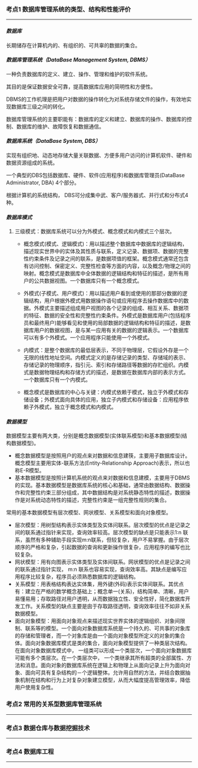 ### 考点1 数据库管理系统的类型、结构和性能评价

---

#### ***数据库***

长期储存在计算机内的、有组织的、可共辜的数据的集合。

#### ***数据库管理系统（DataBase Management System, DBMS）***

一种负责数据库的定义、建立、操作、管理和维护的软件系统。

其目的是保证数据安全可靠，提高数据库应用的简明性和方便性。

DBMS的工作机理是把用户对数据的操作转化为对系统存储文件的操作，有效地实现数据库三级之间的转化。

数据库管理系统的主要职能有：数据库的定义和建立、数据库的操作、数据库的控制、数据库的维护、故障恢复和数据通信。

#### ***数据库系统（DataBase System, DBS）***

实现有组织地、动态地存储大量关联数据、方便多用户访问的计算机软件、硬件和数据资源组成的系统。

一个典型的DBS包括数据库、硬件、软件(应用程序)和数据库管理员(DataBase Administrator, DBA) 4个部分。

根据计算机的系统结构， DBS可分成集中武、客户/服务器式、并行式和分布式4种。

#### ***数据库模式***

1. 三级模式：数据库系统可以分为外模式、概念模式和内模式三个层次。

    - 概念模式(模式、逻辑模式)：用以描述整个数据库中数据库的逻辑结构，描述现实世界中的实体及其性质与联系，定义记录、数据项、数据的完整性约束条件及记录之间的联系，是数据项值的框架。概念模式通常还包含有访问控制、保密定义、完整性检查等方面的内容，以及概念/物理之间的映射。概念模式是数据库中全体数据的逻辑结构和特征的描述，是所有用户的公共数据视图。一个数据库只有一个概念模式。

    - 外模式(子模式、用户模式)：用以描述用户看到或使用的那部分数据的逻辑结构，用户根据外模式用数据操作语句或应用程序去操作数据库中的数据。外模式主要描述组成用户视图的各个记录的组成、相互关系、数据项的特征、数据的安全性和完整性约束条件。外模式是数据库用户(包括程序员和最终用户)能够看见和使用的局部数据的逻辑结构和特征的描述，是数据库用户的数据视图，是与某一应用有关的数据的逻辑表示。一个数据库可以有多个外模式。一个应用程序只能使用一个外模式。

    - 内模式：是整个数据库的最低层表示，不同于物理层，它假设外存是一个无限的线性地址空间。内模式定义的是存储记录的类型、存储域的表示、存储记录的物理顺序，指引元、索引和存储路径等数据的存贮组织。内模式是数据物理结构和存储方式的描述，是数据在数据库内部的表示方式。一个数据库只有一个内模式。
    
    - 概念模式是数据库的中心与关键：内模式依赖于模式，独立于外模式和存储设备；外模式面向具体的应用，独立子内模式和存储设备：应用程序依赖子外模式，独立于概念模式和内模式。

#### ***数据模型***

数据模型主要有两大类，分别是概念数据模型(实体联系模型)和基本数据模型(结构数据模型)。
- 概念数据模型是按照用户的观点来对数据和信息建筷，主要用子数据库设计。概念模型主要用实体-联系方法(Entity-Relationship Approach)表示，所以也称E-R模型。
- 基本数据模型是按照计算机系统的观点来对数据和信息建模，主要用于DBMS的实现。基本数据模型是数据库系统的核心和基础，通常由数据结构、数据操作和完整性约束三部分组成，其中数据结构是对系统静态特性的描述，数据操作是对系统动态特性的描述，完整性约束是一组完整性规则的集合。

常用的基本数据模型有层次模型、网状模型、关系模型和面向对象模型。
- 层次模型：用树型结构表示实体类型及实体问联系。层次模型的优点是记录之间的联系通过指针来实现，查询效率较高。层次模型的缺点是只能表示1:n 联系，虽然有多种辅助手段实现m:n联系，但较复杂，用户不易掌握。由于层次顺序的严格和复杂，引起数据的查询和更新操作很复杂，应用程序的编写也比较复杂。
- 网状模型：用有向图表示实体类型及实体间联系。网状模型的优点是记录之间的联系通过指针实现， m:n 联系也容易实现，查询效率高。其缺点是编写应用程序比较复杂，程序员必须熟悉数据库的逻辑结构。
- 关系模型：用表格结构表达实体集，用外键(外码)表示实体间联系。其优点有：建立在严格的数学概念基础上；概念单一(关系)，结构简单、清晰，用户易懂易用；存取路径对用户透明，从而数据独立性、安全性好，简化数据库开发工作。关系模型的缺点主要是囱于存取路径透明，查询效率往往不如非关系数据模型。
- 面向对象模型：用面向对象观点来描述现实世界实体的逻辑组织、对象间限制、联系等的模型。一个面向对象数据库系统是一个持久的、可共事的对象库的存储和管理者，而一个对象库是由一个面向对象模型所定义的对象的集合体。面向对象数据库模式是类的集合，面向对象模型提供了一种类层次结构。在面向对象数据库模式中， 一组类可以形成一个类层次，一个面向对象数据库可能有多个类层次。在一个类层次中， 一个类继承其所有超类的全部属性、方法和消息。面向对象的数据库系统在逻辑上和物理上从面向记录上升为面向对象、面向可具有复杂结构的－个逻辑整体。允许用自然的方法，并结合数据抽象机制在结构和行为上对复杂对象建立模型，从而大幅度提高管理效率，降低用户使用复杂性。

### 考点2 常用的关系型数据库管理系统

---


### 考点3 数据仓库与数据挖掘技术

---

### 考点4 数据库工程

---
